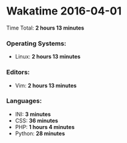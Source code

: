 # Wakatime 2016-04-01

Time Total: **2 hours 13 minutes**

### Operating Systems:
- Linux: **2 hours 13 minutes** 

### Editors:
- Vim: **2 hours 13 minutes** 

### Languages:
- INI: **3 minutes** 
- CSS: **36 minutes** 
- PHP: **1 hours 4 minutes** 
- Python: **28 minutes** 

